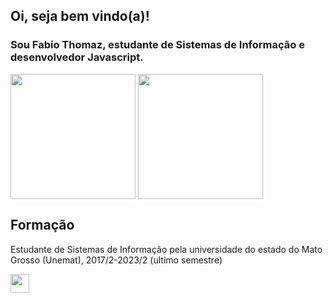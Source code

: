 ## Oi, seja bem vindo(a)!
### Sou Fabio Thomaz, estudante de Sistemas de Informação e desenvolvedor Javascript.
 <a> <img height=200 align="center" src="https://github-readme-stats.vercel.app/api?username=thomazfabio" /> </a>
 <a> <img height=200 align="center" src="https://github-readme-stats.vercel.app/api/top-langs?username=thomazfabio&layout=compact&langs_count=8&card_width=320" /></a>
##
## Formação
Estudante de Sistemas de Informação pela universidade do estado do Mato Grosso (Unemat), 2017/2-2023/2 (ultimo semestre)

<a href="https://www.instagram.com/fabio_thomaz_"> <img height=30 align="center" src="https://img.shields.io/badge/Instagram-%23E4405F.svg?style=for-the-badge&logo=Instagram&logoColor=white" /> </a>
